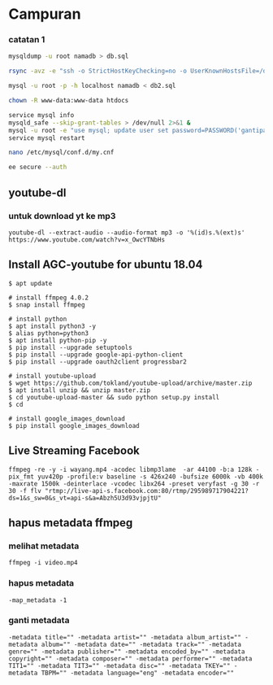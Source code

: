 # Campuran

### catatan 1

```sh
mysqldump -u root namadb > db.sql

rsync -avz -e "ssh -o StrictHostKeyChecking=no -o UserKnownHostsFile=/dev/null" --progress  /var/www/ root@173.222.222.222:/var/www/

mysql -u root -p -h localhost namadb < db2.sql

chown -R www-data:www-data htdocs

service mysql info
mysqld_safe --skip-grant-tables > /dev/null 2>&1 &
mysql -u root -e "use mysql; update user set password=PASSWORD('gantipassword') where User='root'; flush privileges;"
service mysql restart

nano /etc/mysql/conf.d/my.cnf

ee secure --auth
```

## youtube-dl

### untuk download yt ke mp3

```youtube-dl --extract-audio --audio-format mp3 -o '%(id)s.%(ext)s' https://www.youtube.com/watch?v=x_OwcYTNbHs```

## Install AGC-youtube for ubuntu 18.04


```
$ apt update

# install ffmpeg 4.0.2
$ snap install ffmpeg

# install python
$ apt install python3 -y
$ alias python=python3
$ apt install python-pip -y
$ pip install --upgrade setuptools
$ pip install --upgrade google-api-python-client
$ pip install --upgrade oauth2client progressbar2

# install youtube-upload
$ wget https://github.com/tokland/youtube-upload/archive/master.zip
$ apt install unzip && unzip master.zip
$ cd youtube-upload-master && sudo python setup.py install
$ cd

# install google_images_download
$ pip install google_images_download

```

## Live Streaming Facebook
```
ffmpeg -re -y -i wayang.mp4 -acodec libmp3lame  -ar 44100 -b:a 128k -pix_fmt yuv420p -profile:v baseline -s 426x240 -bufsize 6000k -vb 400k -maxrate 1500k -deinterlace -vcodec libx264 -preset veryfast -g 30 -r 30 -f flv "rtmp://live-api-s.facebook.com:80/rtmp/295989717904221?ds=1&s_sw=0&s_vt=api-s&a=Abzh5U3d93vjpjtU"
```

## hapus metadata ffmpeg
### melihat metadata
```
ffmpeg -i video.mp4
```
### hapus metadata
```
-map_metadata -1
```
### ganti metadata
```
-metadata title="" -metadata artist="" -metadata album_artist="" -metadata album="" -metadata date="" -metadata track="" -metadata genre="" -metadata publisher="" -metadata encoded_by="" -metadata copyright="" -metadata composer="" -metadata performer="" -metadata TIT1="" -metadata TIT3="" -metadata disc="" -metadata TKEY="" -metadata TBPM="" -metadata language="eng" -metadata encoder=""
```
